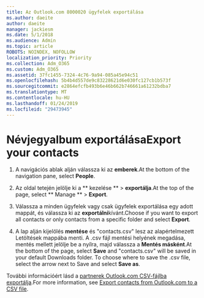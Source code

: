 ```yaml
---
title: Az Outlook.com 8000020 ügyfelek exportálása
ms.author: daeite
author: daeite
manager: jackiesm
ms.date: 5/1/2018
ms.audience: Admin
ms.topic: article
ROBOTS: NOINDEX, NOFOLLOW
localization_priority: Priority
ms.collection: Adm_O365
ms.custom: Adm_O365
ms.assetid: 37fc1455-7324-4c76-9a94-085a45e94c51
ms.openlocfilehash: 5b4b4d557de9c83228621d6e030fc127cb1b573f
ms.sourcegitcommit: e2864efcfb493b6e46b662b746661a61232bdba7
ms.translationtype: MT
ms.contentlocale: hu-HU
ms.lasthandoff: 01/24/2019
ms.locfileid: "29473945"
---
```

# <a name="export-your-contacts"></a><span data-ttu-id="41348-102">Névjegyalbum exportálása</span><span class="sxs-lookup"><span data-stu-id="41348-102">Export your contacts</span></span>

1. <span data-ttu-id="41348-103">A navigációs ablak alján válassza ki az **emberek**.</span><span class="sxs-lookup"><span data-stu-id="41348-103">At the bottom of the navigation pane, select **People**.</span></span>
    
2. <span data-ttu-id="41348-104">Az oldal tetején jelölje ki a \*\* kezelése \*\* \> **exportálja**.</span><span class="sxs-lookup"><span data-stu-id="41348-104">At the top of the page, select \*\* Manage \*\* \> **Export**.</span></span>
    
3. <span data-ttu-id="41348-105">Válassza a minden ügyfelek vagy csak ügyfelek exportálása egy adott mappát, és válassza ki az **exportálni**kívánt.</span><span class="sxs-lookup"><span data-stu-id="41348-105">Choose if you want to export all contacts or only contacts from a specific folder and select **Export**.</span></span> 
    
4. <span data-ttu-id="41348-p101">A lap alján kijelölés **mentése** és "contacts.csv" lesz az alapértelmezett Letöltések mappába menti. A .csv fájl mentési helyének megadása, mentés mellett jelölje be a nyílra, majd válassza a **Mentés másként**.</span><span class="sxs-lookup"><span data-stu-id="41348-p101">At the bottom of the page, select **Save** and "contacts.csv" will be saved in your default Downloads folder. To choose where to save the .csv file, select the arrow next to Save and select **Save as**.</span></span> 
    
<span data-ttu-id="41348-108">További információért lásd a [partnerek Outlook.com CSV-fájlba exportálja](https://go.microsoft.com/fwlink/p/?linkid=873137).</span><span class="sxs-lookup"><span data-stu-id="41348-108">For more information, see [Export contacts from Outlook.com to a CSV file](https://go.microsoft.com/fwlink/p/?linkid=873137).</span></span>
  

